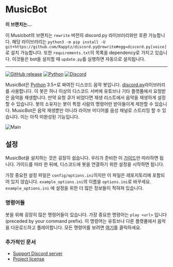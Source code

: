 # MusicBot

**이 브랜치는...**

이 Musicbot의 브랜치는 `rewrite` 버전의 discord.py 라이브러리와만 호환 가능합니다. 해당 라이브러리는 `python3 -m pip install -U git+https://github.com/Rapptz/discord.py@rewrite#egg=discord.py[voice]`로 설치 가능합니다. 또한 `requirements.txt`의 목록을 dependency로 가지고 있습니다. 이것들은 bot을 설치할 때 `update.py`를 실행하면 자동으로 설치됩니다.

---

[![GitHub release](https://img.shields.io/github/release/Just-Some-Bots/MusicBot.svg?style=flat-square)](https://just-some-bots.github.io/MusicBot/)
[![Python](https://img.shields.io/badge/python-3.5%2C%203.6-blue.svg?style=flat-square)](https://www.python.org/downloads/)
[![Discord](https://discordapp.com/api/guilds/129489631539494912/widget.png?style=shield)](https://discord.gg/bots)

MusicBot은 [Python](https://www.python.org "Python homepage") 3.5+로 짜여진 디스코드 음악 봇입니다. [discord.py](https://github.com/Rapptz/discord.py)라이브러리를 사용합니다. 이 봇은 하나 이상의 디스코드 서버에 유튜브나 기타 플랫폼에서 요청받은 음악을 재생합니다. 만약 요청 큐가 비었다면 재생 리스트에서 음악을 재생하게 설정할 수 있습니다. 봇의 소유자는 봇이 특정 사람의 명령어만 받아들이게 제한할 수 있습니다. MusicBot은 음악 재생뿐만 아니라 라이브 미디어를 음성 채널로 스트리밍 할 수 있습니다. 이는 아직 미완성된 기능입니다.

![Main](https://i.imgur.com/EZljY52.png)

## 설정
MusicBot을 설치하는 것은 굉장히 쉽습니다. 우리가 준비한 이 [가이드](https://just-some-bots.github.io/MusicBot/)만 따라하면 됩니다. 가이드를 따라 한 뒤에, 디스코드에 봇을 연결하기 위한 설정을 시작하면 됩니다.

가장 중요한 설정 파일은 `config/options.ini`이지만 이 파일은 레포지토리에 포함되어 있지 않습니다. `example_options.ini`의 이름을 `options.ini`로 바꾸세요. `example_options.ini` 에 설정을 위한 더 많은 정보들이 적혀져 있습니다.

### 명령어들

봇을 위해 굉장히 많은 명령어들이 있습니다. 가장 중요한 명령어는 `play <url>` 입니다(preceded by your command prefix). 이 명령어는 유튜브나 다른 플랫폼에서 음악을 다운로드하고 플레이합니다. 모든 명령어를 보려면 [여기](https://just-some-bots.github.io/MusicBot/using/commands/ "Commands")를 클릭하세요.

### 추가적인 문서

* [Support Discord server](https://discord.gg/bots)
* [Project license](LICENSE)
